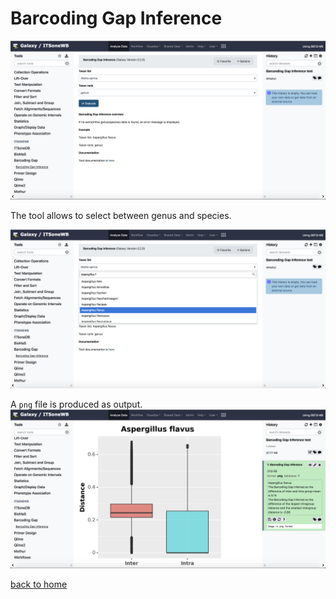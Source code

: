 Barcoding Gap Inference
=======================

![barcoding_gap_home](https://github.com/ibiom-cnr/itsonewb/raw/master/docs/images/barcoding_gap_inference/barcoding_gap_home.png)

The tool allows to select between genus and species.

![barcoding_gap_select](https://github.com/ibiom-cnr/itsonewb/raw/master/docs/images/barcoding_gap_inference/barcoding_gap_select.png)

A ``png`` file is produced as output.
![barcoding_gap_output](https://github.com/ibiom-cnr/itsonewb/raw/master/docs/images/barcoding_gap_inference/barcoding_gap_output.png)

[back to home](https://github.com/ibiom-cnr/itsonewb/raw/master/README.md)
